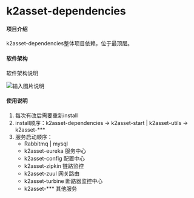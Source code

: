# k2asset-dependencies

#### 项目介绍
k2asset-dependencies整体项目依赖，位于最顶层。

#### 软件架构
软件架构说明

![输入图片说明](https://gitee.com/uploads/images/2018/0601/102831_5666825c_1922807.png "服务说明.png")

#### 使用说明

1. 每次有改后需要重新install
2. install顺序：k2asset-dependencies -> k2asset-start | k2asset-utils -> k2asset-***
3. 服务启动顺序：
    - Rabbitmq | mysql
    - k2asset-eureka    服务中心
    - k2asset-config    配置中心
    - k2asset-zipkin    链路监控
    - k2asset-zuul      网关路由
    - k2asset-turbine   断路器监控中心
    - k2asset-***       其他服务


